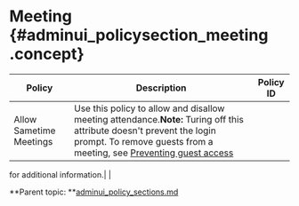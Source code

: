 # Meeting {#adminui_policysection_meeting .concept}

|Policy|Description|Policy ID|
|------|-----------|---------|
|Allow Sametime Meetings|Use this policy to allow and disallow meeting attendance.**Note:** Turing off this attribute doesn't prevent the login prompt. To remove guests from a meeting, see [Preventing guest access](disable_guest_access.md)

 for additional information.| |

**Parent topic: **[adminui\_policy\_sections.md](adminui_policy_sections.md)

